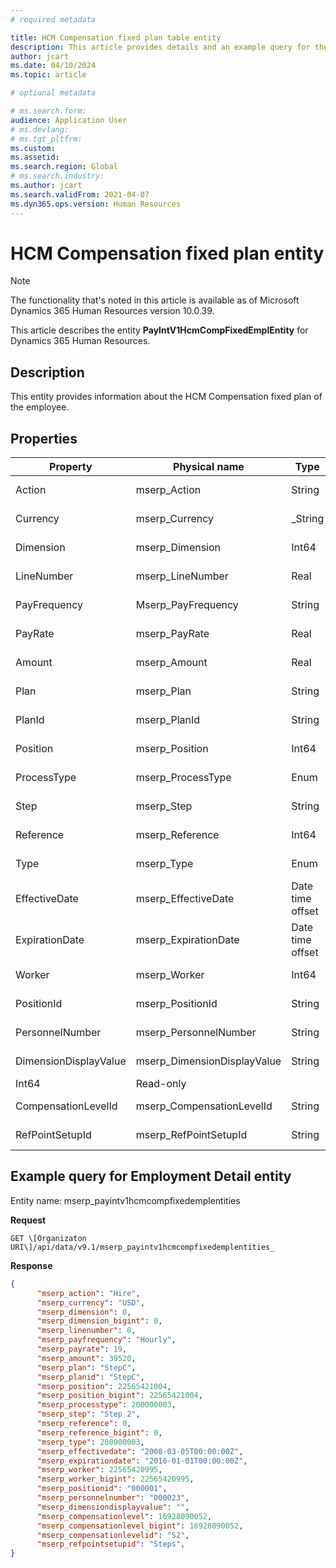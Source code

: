 ```yaml
---
# required metadata

title: HCM Compensation fixed plan table entity
description: This article provides details and an example query for the Compensation fixed plan table entity in Microsoft Dynamics 365 Human Resources.
author: jcart
ms.date: 04/10/2024
ms.topic: article

# optional metadata

# ms.search.form: 
audience: Application User
# ms.devlang: 
# ms.tgt_pltfrm: 
ms.custom: 
ms.assetid: 
ms.search.region: Global
# ms.search.industry: 
ms.author: jcart
ms.search.validFrom: 2021-04-07
ms.dyn365.ops.version: Human Resources
---
```


# HCM Compensation fixed plan entity

> [!NOTE]
> The functionality that's noted in this article is available as of Microsoft Dynamics 365 Human Resources version 10.0.39.

This article describes the entity **PayIntV1HcmCompFixedEmplEntity** for Dynamics 365 Human Resources.

## Description

This entity provides information about the HCM Compensation fixed plan of the employee.

## Properties

| Property | Physical name | Type | Use | 
|---|---|---|---|
| Action| mserp_Action| String | Read-only |
| Currency| mserp_Currency|_String | Read-only |
| Dimension| mserp_Dimension|Int64 | Read-only |
| LineNumber| mserp_LineNumber| Real | Read-only |
| PayFrequency| Mserp_PayFrequency| String  | Read-only |
| PayRate| mserp_PayRate|  Real | Read-only |
| Amount| mserp_Amount| Real | Read-only |
| Plan| mserp_Plan| String | Read-only |
| PlanId| mserp_PlanId| String | Read-only |
| Position| mserp_Position| Int64 | Read-only |
| ProcessType| mserp_ProcessType| Enum | Read-only |
| Step| mserp_Step| String | Read-only |
| Reference| mserp_Reference| Int64 | Read-only |
| Type| mserp_Type| Enum | Read-only |
| EffectiveDate| mserp_EffectiveDate| Date time offset | Read-only |
| ExpirationDate| mserp_ExpirationDate| Date time offset | Read-only |
| Worker| mserp_Worker| Int64 | Read-only |
| PositionId| mserp_PositionId| String | Read-only |
| PersonnelNumber| mserp_PersonnelNumber| String | Read-only |
| DimensionDisplayValue| mserp_DimensionDisplayValue| String | Read-only |
| Int64 | Read-only |
| CompensationLevelId| mserp_CompensationLevelId| String | Read-only |
| RefPointSetupId| mserp_RefPointSetupId| String | Read-only |


## Example query for Employment Detail entity

Entity name: mserp_payintv1hcmcompfixedemplentities

**Request**

```HTTP
GET \[Organizaton URI\]/api/data/v9.1/mserp_payintv1hcmcompfixedemplentities_
```

**Response**

```JSON
{  
      "mserp_action": "Hire",  
      "mserp_currency": "USD",  
      "mserp_dimension": 0,  
      "mserp_dimension_bigint": 0,  
      "mserp_linenumber": 0,  
      "mserp_payfrequency": "Hourly",  
      "mserp_payrate": 19,  
      "mserp_amount": 39520,  
      "mserp_plan": "StepC",  
      "mserp_planid": "StepC",  
      "mserp_position": 22565421004,  
      "mserp_position_bigint": 22565421004,  
      "mserp_processtype": 200000003,  
      "mserp_step": "Step 2",  
      "mserp_reference": 0,  
      "mserp_reference_bigint": 0,  
      "mserp_type": 200000003,  
      "mserp_effectivedate": "2008-03-05T00:00:00Z",  
      "mserp_expirationdate": "2016-01-01T00:00:00Z",  
      "mserp_worker": 22565420995,  
      "mserp_worker_bigint": 22565420995,  
      "mserp_positionid": "000001",  
      "mserp_personnelnumber": "000023",  
      "mserp_dimensiondisplayvalue": "",  
      "mserp_compensationlevel": 16928090052,  
      "mserp_compensationlevel_bigint": 16928090052,  
      "mserp_compensationlevelid": "S2",  
      "mserp_refpointsetupid": "Steps",  
}
```
